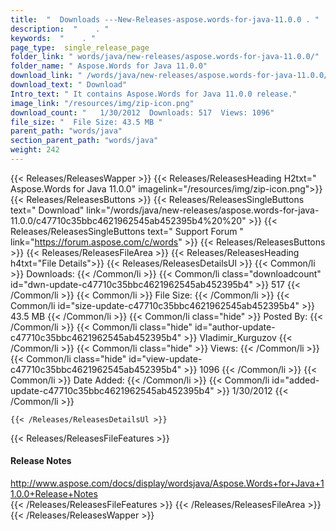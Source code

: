 ```yaml
---
title:  "  Downloads ---New-Releases-aspose.words-for-java-11.0.0 . " 
description:  "    . " 
keywords:  "    . " 
page_type:  single_release_page
folder_link: " words/java/new-releases/aspose.words-for-java-11.0.0/"
folder_name: " Aspose.Words for Java 11.0.0"
download_link: " /words/java/new-releases/aspose.words-for-java-11.0.0/c47710c35bbc4621962545ab452395b4"
download_text: " Download"
Intro_text: " It contains Aspose.Words for Java 11.0.0 release."
image_link: "/resources/img/zip-icon.png"
download_count: "   1/30/2012  Downloads: 517  Views: 1096"
file_size: "  File Size: 43.5 MB "
parent_path: "words/java"
section_parent_path: "words/java"
weight: 242
---
```


{{< Releases/ReleasesWapper >}}
  {{< Releases/ReleasesHeading H2txt=" Aspose.Words for Java 11.0.0" imagelink="/resources/img/zip-icon.png">}}
  {{< Releases/ReleasesButtons >}}
    {{< Releases/ReleasesSingleButtons text=" Download" link="/words/java/new-releases/aspose.words-for-java-11.0.0/c47710c35bbc4621962545ab452395b4%20%20" >}}
    {{< Releases/ReleasesSingleButtons text=" Support Forum " link="https://forum.aspose.com/c/words" >}}
  {{< Releases/ReleasesButtons >}}
  {{< Releases/ReleasesFileArea >}}
    {{< Releases/ReleasesHeading h4txt="File Details">}}
    {{< Releases/ReleasesDetailsUl >}}
            {{< Common/li  >}} Downloads: {{< /Common/li >}} 
      {{< Common/li class="downloadcount" id="dwn-update-c47710c35bbc4621962545ab452395b4" >}} 517 {{< /Common/li >}} 
      {{< Common/li  >}} File Size: {{< /Common/li >}} 
      {{< Common/li id="size-update-c47710c35bbc4621962545ab452395b4" >}} 43.5 MB {{< /Common/li >}} 
      {{< Common/li  class="hide" >}} Posted By: {{< /Common/li >}} 
      {{< Common/li class="hide" id="author-update-c47710c35bbc4621962545ab452395b4" >}} Vladimir_Kurguzov {{< /Common/li >}} 
      {{< Common/li class="hide"  >}} Views: {{< /Common/li >}} 
      {{< Common/li class="hide" id="view-update-c47710c35bbc4621962545ab452395b4" >}} 1096 {{< /Common/li >}} 
      {{< Common/li  >}} Date Added: {{< /Common/li >}} 
      {{< Common/li id="added-update-c47710c35bbc4621962545ab452395b4" >}} 1/30/2012 {{< /Common/li >}} 

    {{< /Releases/ReleasesDetailsUl >}}

  {{< Releases/ReleasesFileFeatures >}}
      <h4>Release Notes</h4><div><a href="http://www.aspose.com/docs/display/wordsjava/Aspose.Words+for+Java+11.0.0+Release+Notes">http://www.aspose.com/docs/display/wordsjava/Aspose.Words+for+Java+11.0.0+Release+Notes</a></div>
  {{< /Releases/ReleasesFileFeatures >}}
 {{< /Releases/ReleasesFileArea >}}
{{< /Releases/ReleasesWapper >}}


